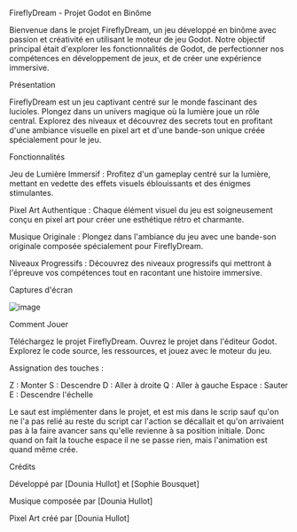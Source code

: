 FireflyDream - Projet Godot en Binôme

Bienvenue dans le projet FireflyDream, un jeu développé en binôme avec passion et créativité en utilisant le moteur de jeu Godot. Notre objectif principal était d'explorer les fonctionnalités de Godot, de perfectionner nos compétences en développement de jeux, et de créer une expérience immersive.


Présentation

FireflyDream est un jeu captivant centré sur le monde fascinant des lucioles. Plongez dans un univers magique où la lumière joue un rôle central. Explorez des niveaux et découvrez des secrets tout en profitant d'une ambiance visuelle en pixel art et d'une bande-son unique créée spécialement pour le jeu.


Fonctionnalités

Jeu de Lumière Immersif : Profitez d'un gameplay centré sur la lumière, mettant en vedette des effets visuels éblouissants et des énigmes stimulantes.


Pixel Art Authentique : Chaque élément visuel du jeu est soigneusement conçu en pixel art pour créer une esthétique rétro et charmante.


Musique Originale : Plongez dans l'ambiance du jeu avec une bande-son originale composée spécialement pour FireflyDream.


Niveaux Progressifs : Découvrez des niveaux progressifs qui mettront à l'épreuve vos compétences tout en racontant une histoire immersive.


Captures d'écran

![image](https://github.com/Douniahlt/FireflyDreams/assets/96797248/3d8308e4-60a6-49d0-b483-55d0141b0986)



Comment Jouer

Téléchargez le projet FireflyDream.
Ouvrez le projet dans l'éditeur Godot.
Explorez le code source, les ressources, et jouez avec le moteur du jeu.

Assignation des touches :

Z : Monter
S : Descendre 
D : Aller à droite
Q : Aller à gauche
Espace : Sauter 
E : Descendre l'échelle

Le saut est implémenter dans le projet, et est mis dans le scrip sauf qu'on ne l'a pas relié au reste du script car l'action se décallait et qu'on arrivaient pas à la faire avancer sans qu'elle revienne à sa position initiale. Donc quand on fait la touche espace il ne se passe rien, mais l'animation est quand même crée.


Crédits

Développé par [Dounia Hullot] et [Sophie Bousquet]

Musique composée par [Dounia Hullot]

Pixel Art créé par [Dounia Hullot]
